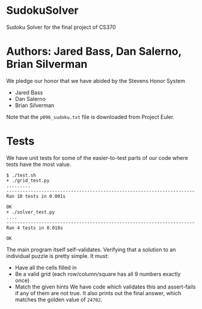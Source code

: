 # SudokuSolver
Sudoku Solver for the final project of CS370

# Authors: Jared Bass, Dan Salerno, Brian Silverman
 We pledge our honor that we have abided by the Stevens Honor System
   - Jared Bass
   - Dan Salerno
   - Brian Silverman

 Note that the `p096_sudoku.txt` file is downloaded from Project Euler.

# Tests
We have unit tests for some of the easier-to-test parts of our code where tests
have the most value.
```console
$ ./test.sh 
+ ./grid_test.py
.........
----------------------------------------------------------------------
Ran 10 tests in 0.001s

OK
+ ./solver_test.py
....
----------------------------------------------------------------------
Ran 4 tests in 0.018s

OK
```

The main program itself self-validates. Verifying that a solution to an
individual puzzle is pretty simple. It must:
  * Have all the cells filled in
  * Be a valid grid (each row/column/square has all 9 numbers exactly once)
  * Match the given hints
We have code which validates this and assert-fails if any of them are not true.
It also prints out the final answer, which matches the golden value of `24702`.

